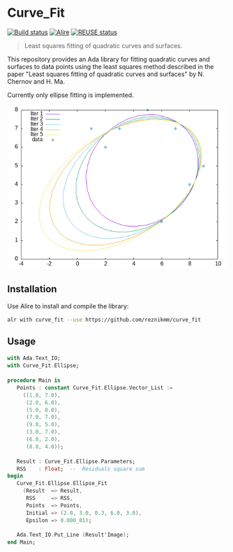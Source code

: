 # Curve_Fit

[![Build status](https://github.com/reznikmm/curve_fit/actions/workflows/alire.yml/badge.svg)](https://github.com/reznikmm/curve_fit/actions/workflows/alire.yml)
[![Alire](https://img.shields.io/endpoint?url=https://alire.ada.dev/badges/curve_fit.json)](https://alire.ada.dev/crates/curve_fit.html)
[![REUSE status](https://api.reuse.software/badge/github.com/reznikmm/curve_fit)](https://api.reuse.software/info/github.com/reznikmm/curve_fit)

> Least squares fitting of quadratic curves and surfaces.

This repository provides an Ada library for fitting quadratic curves and
surfaces to data points using the least squares method described in the paper
"Least squares fitting of quadratic curves and surfaces" by N. Chernov and H. Ma.

Currently only ellipse fitting is implemented.

![Ellipse fitting demo](ellipse.png)

## Installation

Use Alire to install and compile the library:

```bash
alr with curve_fit --use https://github.com/reznikmm/curve_fit
```

## Usage

```ada
with Ada.Text_IO;
with Curve_Fit.Ellipse;

procedure Main is
   Points : constant Curve_Fit.Ellipse.Vector_List :=
     ((1.0, 7.0),
      (2.0, 6.0),
      (5.0, 8.0),
      (7.0, 7.0),
      (9.0, 5.0),
      (3.0, 7.0),
      (6.0, 2.0),
      (8.0, 4.0));

   Result : Curve_Fit.Ellipse.Parameters;
   RSS    : Float;  --  Residuals square sum
begin
   Curve_Fit.Ellipse.Ellipse_Fit
     (Result  => Result,
      RSS     => RSS,
      Points  => Points,
      Initial => (2.0, 3.0, 0.3, 6.0, 3.0),
      Epsilon => 0.000_01);

   Ada.Text_IO.Put_Line (Result'Image);
end Main;
```
